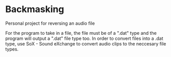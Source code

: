 # Backmasking
Personal project for reversing an audio file

For the program to take in a file, the file must be of a ".dat" type and the program will output a ".dat" file type too.
In order to convert files into a .dat type, use SoX - Sound eXchange to convert audio clips to the neccesary file types. 
